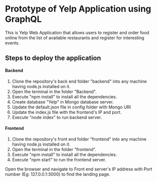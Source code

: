 # Prototype of Yelp Application using GraphQL
This is Yelp Web Application that allows users to register and order food online from the list of available restaurants and register for interesting events.

## Steps to deploy the application

#### Backend

1. Clone the repository's back end folder "backend" into any machine having node.js installed on it.
2. Open the terminal in the folder "Backend".
3. Execute "npm install" to install all the dependencies.
4. Create database "Yelp" in Mongo database server.
5. Update the default.json file in config folder with Mongo URI
6. Update the index.js file with the frontend's IP and port.
7. Execute "node index" to run backend server.


#### Frontend

1. Clone the repository's front end folder "frontend" into any machine having node.js installed on it.
2. Open the terminal in the folder "frontend".
3. Execute "npm install" to install all the dependencies.
4. Execute "npm start" to run the frontend server.

Open the browser and navigate to Front end server's IP address with Port number (Eg: 127.0.0.1:3000) to find the landing page.
